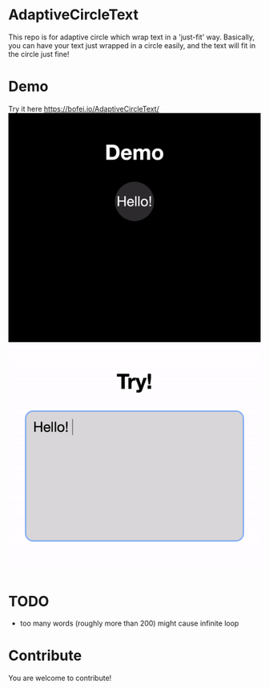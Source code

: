 # AdaptiveCircleText
This repo is for adaptive circle which wrap text in a 'just-fit' way.
Basically, you can have your text just wrapped in a circle easily, and the text will fit in the circle just fine!

# Demo
 Try it here https://bofei.io/AdaptiveCircleText/
![demo.gif](demo.gif)

# TODO
- too many words (roughly more than 200) might cause infinite loop

# Contribute
You are welcome to contribute!